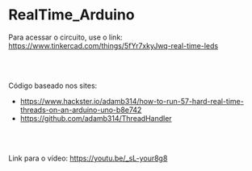 # RealTime_Arduino
 
Para acessar o circuito, use o link: https://www.tinkercad.com/things/5fYr7xkyJwq-real-time-leds

<br><br>

Código baseado nos sites: 

- https://www.hackster.io/adamb314/how-to-run-57-hard-real-time-threads-on-an-arduino-uno-b8e742
- https://github.com/adamb314/ThreadHandler

<br><br>

Link para o vídeo: https://youtu.be/_sL-your8g8
